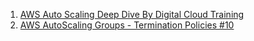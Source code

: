 1. [AWS Auto Scaling Deep Dive By Digital Cloud Training](https://www.youtube.com/watch?v=xQeGrgQJJDc)
2. [AWS AutoScaling Groups - Termination Policies #10](https://www.youtube.com/watch?v=ns8246QJORM)
